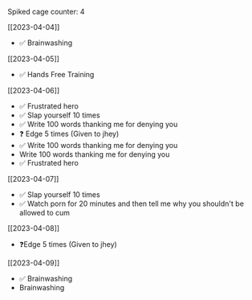 Spiked cage counter: 4

[[2023-04-04]]
- ✅ Brainwashing 

[[2023-04-05]]
* ✅ Hands Free Training

[[2023-04-06]]
* ✅ Frustrated hero
* ✅ Slap yourself 10 times
* ✅ Write 100 words thanking me for denying you
* ❓ Edge 5 times (Given to jhey)
* ✅ Write 100 words thanking me for denying you
* Write 100 words thanking me for denying you
* ✅ Frustrated hero

[[2023-04-07]]
* ✅ Slap yourself 10 times
* ✅ Watch porn for 20 minutes and then tell me why you shouldn't be allowed to cum

[[2023-04-08]]
* ❓Edge 5 times (Given to jhey)

[[2023-04-09]]
* ✅ Brainwashing
* Brainwashing
